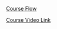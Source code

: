 [Course Flow](https://whimsical.com/dsa-4-placement-by-love-babbar-C7JX2fJ8hprv9ivEHkArjD)

[Course Video Link](https://youtube.com/playlist?list=PLDzeHZWIZsTryvtXdMr6rPh4IDexB5NIA&si=m800g3wjnA7oH_n2)